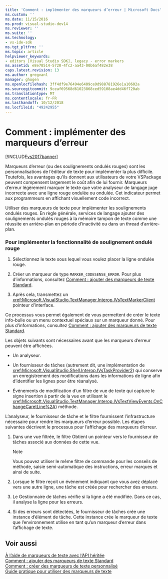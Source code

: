 ```yaml
---
title: 'Comment : implémenter des marqueurs d’erreur | Microsoft Docs'
ms.custom: ''
ms.date: 11/15/2016
ms.prod: visual-studio-dev14
ms.reviewer: ''
ms.suite: ''
ms.technology:
- vs-ide-sdk
ms.tgt_pltfrm: ''
ms.topic: article
helpviewer_keywords:
- editors [Visual Studio SDK], legacy - error markers
ms.assetid: e8e78514-5720-4fc2-aa43-00b6af482e38
caps.latest.revision: 13
ms.author: gregvanl
manager: ghogen
ms.openlocfilehash: 3ff4df9e76494e6409ce9d988781926e1a10602a
ms.sourcegitcommit: 9ceaf69568d61023868ced59108ae4dd46f720ab
ms.translationtype: MT
ms.contentlocale: fr-FR
ms.lasthandoff: 10/12/2018
ms.locfileid: "49242955"
---
```

# <a name="how-to-implement-error-markers"></a>Comment : implémenter des marqueurs d’erreur
[!INCLUDE[vs2017banner](../includes/vs2017banner.md)]

Marqueurs d’erreur (ou des soulignements ondulés rouges) sont les personnalisations de l’éditeur de texte pour implémenter la plus difficile. Toutefois, les avantages qu’ils donnent aux utilisateurs de votre VSPackage peuvent compensent largement le coût afin de lui fournir. Marqueurs d’erreur légèrement marquer le texte que votre analyseur de langage juge incorrecte avec une ligne rouge ondulée ou ondulée. Cet indicateur permet aux programmeurs en affichant visuellement code incorrect.  
  
 Utiliser des marqueurs de texte pour implémenter les soulignements ondulés rouges. En règle générale, services de langage ajouter des soulignements ondulés rouges à la mémoire tampon de texte comme une réussite en arrière-plan en période d’inactivité ou dans un thread d’arrière-plan.  
  
### <a name="to-implement-the-red-wavy-underline-feature"></a>Pour implémenter la fonctionnalité de soulignement ondulé rouge  
  
1.  Sélectionnez le texte sous lequel vous voulez placer la ligne ondulée rouge.  
  
2.  Créer un marqueur de type `MARKER_CODESENSE_ERROR`. Pour plus d’informations, consultez [Comment : ajouter des marqueurs de texte Standard](../extensibility/how-to-add-standard-text-markers.md).  
  
3.  Après cela, transmettez un <xref:Microsoft.VisualStudio.TextManager.Interop.IVsTextMarkerClient> pointeur d’interface.  
  
 Ce processus vous permet également de vous permettent de créer le texte info-bulle ou un menu contextuel spéciaux sur un marqueur donné. Pour plus d’informations, consultez [Comment : ajouter des marqueurs de texte Standard](../extensibility/how-to-add-standard-text-markers.md).  
  
 Les objets suivants sont nécessaires avant que les marqueurs d’erreur peuvent être affichées.  
  
-   Un analyseur.  
  
-   Un fournisseur de tâches (autrement dit, une implémentation de <xref:Microsoft.VisualStudio.Shell.Interop.IVsTaskProvider2>) qui conserve un enregistrement des modifications dans les informations de ligne afin d’identifier les lignes pour être réanalysé.  
  
-   Événements de modification d’un filtre de vue de texte qui capture le signe insertion à partir de la vue en utilisant le <xref:Microsoft.VisualStudio.TextManager.Interop.IVsTextViewEvents.OnChangeCaretLine%2A>) méthode.  
  
 L’analyseur, le fournisseur de tâche et le filtre fournissent l’infrastructure nécessaire pour rendre les marqueurs d’erreur possible. Les étapes suivantes décrivent le processus pour l’affichage des marqueurs d’erreur.  
  
1.  Dans une vue filtrée, le filtre Obtient un pointeur vers le fournisseur de tâches associé aux données de cette vue.  
  
    > [!NOTE]
    >  Vous pouvez utiliser le même filtre de commande pour les conseils de méthode, saisie semi-automatique des instructions, erreur marques et ainsi de suite.  
  
2.  Lorsque le filtre reçoit un événement indiquant que vous avez déplacé vers une autre ligne, une tâche est créée pour rechercher des erreurs.  
  
3.  Le Gestionnaire de tâches vérifie si la ligne a été modifiée. Dans ce cas, il analyse la ligne pour les erreurs.  
  
4.  Si des erreurs sont détectées, le fournisseur de tâches crée une instance d’élément de tâche. Cette instance crée le marqueur de texte que l’environnement utilise en tant qu’un marqueur d’erreur dans l’affichage de texte.  
  
## <a name="see-also"></a>Voir aussi  
 [À l’aide de marqueurs de texte avec l’API héritée](../extensibility/using-text-markers-with-the-legacy-api.md)   
 [Comment : ajouter des marqueurs de texte Standard](../extensibility/how-to-add-standard-text-markers.md)   
 [Comment : créer des marqueurs de texte personnalisé](../extensibility/how-to-create-custom-text-markers.md)   
 [Guide pratique pour utiliser des marqueurs de texte](../extensibility/how-to-use-text-markers.md)

